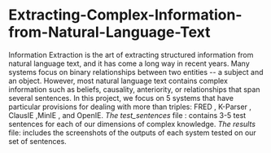 # Extracting-Complex-Information-from-Natural-Language-Text
Information Extraction is the art of extracting structured information from natural language text, and it has come a long way in recent years. Many systems focus on binary relationships between two entities -- a subject and an object. However, most natural language text contains complex information such as beliefs, causality, anteriority, or relationships that span several sentences. 
In this project,  we focus on 5 systems that have particular provisions for dealing with more than triples:  FRED , K-Parser , ClausIE ,MinIE , and OpenIE. 
_The test_sentences_ file : contains 3-5 test sentences for each of our dimensions of complex knowledge.
_The results_ file: includes the screenshots of the outputs of each system tested on our set of sentences.
